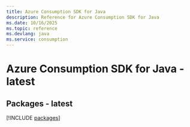 ```yaml
---
title: Azure Consumption SDK for Java
description: Reference for Azure Consumption SDK for Java
ms.date: 10/16/2025
ms.topic: reference
ms.devlang: java
ms.service: consumption
---
```

# Azure Consumption SDK for Java - latest
## Packages - latest
[!INCLUDE [packages](consumption-index.md)]